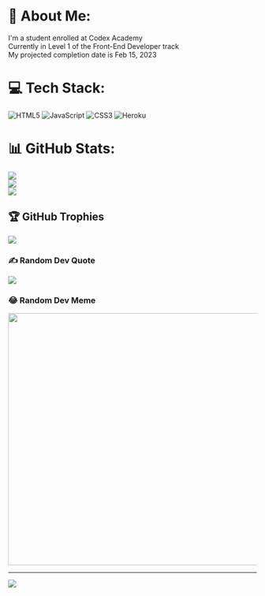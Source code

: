 # 💫 About Me:
I'm a student enrolled at Codex Academy<br>Currently in Level 1 of the Front-End Developer track<br>My projected completion date is Feb 15, 2023<br>


# 💻 Tech Stack:
![HTML5](https://img.shields.io/badge/html5-%23E34F26.svg?style=plastic&logo=html5&logoColor=white) ![JavaScript](https://img.shields.io/badge/javascript-%23323330.svg?style=plastic&logo=javascript&logoColor=%23F7DF1E) ![CSS3](https://img.shields.io/badge/css3-%231572B6.svg?style=plastic&logo=css3&logoColor=white) ![Heroku](https://img.shields.io/badge/heroku-%23430098.svg?style=plastic&logo=heroku&logoColor=white)
# 📊 GitHub Stats:
![](https://github-readme-stats.vercel.app/api?username=cfx78&theme=tokyonight&hide_border=false&include_all_commits=false&count_private=false)<br/>
![](https://github-readme-streak-stats.herokuapp.com/?user=cfx78&theme=tokyonight&hide_border=false)<br/>
![](https://github-readme-stats.vercel.app/api/top-langs/?username=cfx78&theme=tokyonight&hide_border=false&include_all_commits=false&count_private=false&layout=compact)

## 🏆 GitHub Trophies
![](https://github-profile-trophy.vercel.app/?username=cfx78&theme=nord&no-frame=false&no-bg=true&margin-w=4)

### ✍️ Random Dev Quote
![](https://quotes-github-readme.vercel.app/api?type=vetical&theme=tokyonight)

### 😂 Random Dev Meme
<img src="https://random-memer.herokuapp.com/" width="512px"/>

---
[![](https://visitcount.itsvg.in/api?id=cfx78&icon=0&color=1)](https://visitcount.itsvg.in)
